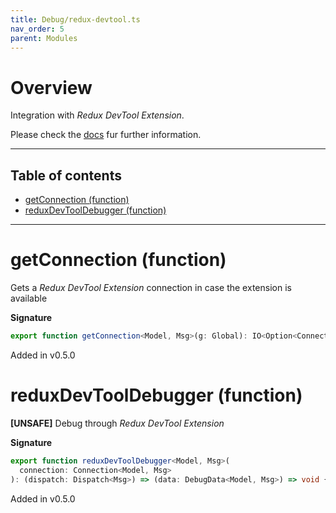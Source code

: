 ```yaml
---
title: Debug/redux-devtool.ts
nav_order: 5
parent: Modules
---
```


# Overview

Integration with _Redux DevTool Extension_.

Please check the [docs](https://github.com/zalmoxisus/redux-devtools-extension/tree/master/docs/API) fur further information.

---

<h2 class="text-delta">Table of contents</h2>

- [getConnection (function)](#getconnection-function)
- [reduxDevToolDebugger (function)](#reduxdevtooldebugger-function)

---

# getConnection (function)

Gets a _Redux DevTool Extension_ connection in case the extension is available

**Signature**

```ts
export function getConnection<Model, Msg>(g: Global): IO<Option<Connection<Model, Msg>>> { ... }
```

Added in v0.5.0

# reduxDevToolDebugger (function)

**[UNSAFE]** Debug through _Redux DevTool Extension_

**Signature**

```ts
export function reduxDevToolDebugger<Model, Msg>(
  connection: Connection<Model, Msg>
): (dispatch: Dispatch<Msg>) => (data: DebugData<Model, Msg>) => void { ... }
```

Added in v0.5.0
